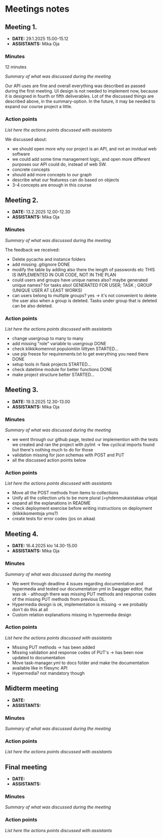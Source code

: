 # Meetings notes

## Meeting 1.
* **DATE:** 29.1.2025 15.00-15.12
* **ASSISTANTS:**
Mika Oja

### Minutes 
12 minutes

*Summary of what was discussed during the meeting*

Our API uses are fine and overall everything was described as passed during the first meeting. UI design is not needed to implement now, because it is designed in fourth or fifth deliverables. Lot of the discussed things are described above, in the summary-option. In the future, it may be needed to expand our course project a little.

### Action points

*List here the actions points discussed with assistants*

We discussed about:
- we should open more why our project is an API, and not an invidual web software
- we could add some time management logic, and open more different purposes our API could do, instead of web SW.
- concrete concepts
- should add more concepts to our graph
- describe what our featuress can do based on objects
- 3-4 concepts are enough in this course

## Meeting 2.
* **DATE:** 13.2.2025 12.00-12.30
* **ASSISTANTS:** Mika Oja

### Minutes
*Summary of what was discussed during the meeting*

The feedback we received:
- Delete pycache and instance folders
- add missing .gitignore DONE
- modify the table by adding also there the length of passwords etc THIS IS IMPLEMENTED IN OUR CODE, NOT IN THE PLAN
- could users and groups have unique names also? maybe generated unique names? for tasks also! GENERATED FOR USER; TASK ; GROUP (UNIQUE USER AT LEAST WORKS)
- can users belong to multiple groups? yes -> it's not convenient to delete the user also when a group is deleted. Tasks under group that is deleted can be also deleted.


### Action points
*List here the actions points discussed with assistants*

- change usergroup to many to many
- add missing "role" variable to usergroup DONE
- check klikkikomennot populointiin liittyen STARTED...
- use pip freeze for requirements.txt to get everything you need there DONE
- setup tools in flask projects STARTED...
- check datetime module for better functions DONE
- make project structure better STARTED...

## Meeting 3.
* **DATE:** 19.3.2025 12.30-13.00
* **ASSISTANTS:** Mika Oja

### Minutes
*Summary of what was discussed during the meeting*

- we went through our github page, tested our implemention with the tests we created and ran the project with pylint -> few cyclical imports found but there's nothing much to do for those
- validation missing for json schemas with POST and PUT
- all the discussed action points below

### Action points
*List here the actions points discussed with assistants*

- Move all the POST methods from items to collections
- Unify all the collection urls to be more plural (=yhdenmukaistakaa urleja)
- expand all the explanations in README
- check deployment exercise before writing instructions on deployment (klikkikomentoja yms?)
- create tests for error codes (jos on aikaa)





## Meeting 4.
* **DATE:** 16.4.2025 klo 14.30-15.00
* **ASSISTANTS:** Mika Oja

### Minutes
*Summary of what was discussed during the meeting*

- We went through deadline 4 issues regarding documentation and hypermedia and tested our documentation yml in Swagger editor, that was ok - although there was missing PUT methods and response codes of the missing PUT methods from previous DL. 
- Hypermedia design is ok, implementation is missing -> we probably don't do this at all
- Custom relation explanations missing in hypermedia design

### Action points
*List here the actions points discussed with assistants*

- Missing PUT methods -> has been added
- Missing validation and response codes of PUT's -> has been now updated to documentation
- Move task-manager.yml to docs folder and make the documentation available like in filesync API
- Hypermedia? not mandatory though




## Midterm meeting
* **DATE:**
* **ASSISTANTS:**

### Minutes
*Summary of what was discussed during the meeting*

### Action points
*List here the actions points discussed with assistants*




## Final meeting
* **DATE:**
* **ASSISTANTS:**

### Minutes
*Summary of what was discussed during the meeting*

### Action points
*List here the actions points discussed with assistants*




